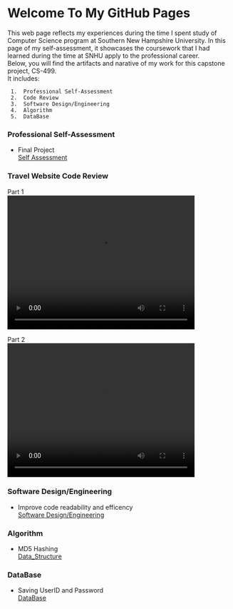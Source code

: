 # Welcome To My GitHub Pages

This web page reflects my experiences during the time I spent study of Computer Science program at Southern New Hampshire University. In this page of my self-assessment, it showcases the coursework that I had learned during the time at SNHU apply to the professional career.  
Below, you will find the artifacts and narative of my work for this capstone project, CS-499.  
It includes:   
     
     1.  Professional Self-Assessment  
     2.  Code Review  
     3.  Software Design/Engineering  
     4.  Algorithm  
     5.  DataBase  

### Professional Self-Assessment 
  - Final Project  
  [Self Assessment](https://docs.google.com/viewer?url=https://github.com/jtluu/Travel-Website/raw/master/Self-Assessment.pdf)  

### Travel Website Code Review
Part 1  
<video src="https://github.com/jtluu/travel-Website/blob/master/CodeReview_01.mov?raw=true" width="420" height="300" controls preload></video>
   
Part 2  
<video src="https://github.com/jtluu/travel-Website/blob/master/CodeReview_02.mov?raw=true" width="420" height="300" controls preload></video>



### Software Design/Engineering

  - Improve code readability and efficency  
  [Software Design/Engineering](https://docs.google.com/viewer?url=https://github.com/jtluu/Travel-Website/raw/master/Software_Design.pdf)

### Algorithm

  - MD5 Hashing  
  [Data_Structure](https://docs.google.com/viewer?url=https://github.com/jtluu/Travel-Website/raw/master/Data_Structure.pdf)

### DataBase

  - Saving UserID and Password  
  [DataBase](https://docs.google.com/viewer?url=https://github.com/jtluu/Travel-Website/raw/master/DataBase.pdf)
 
